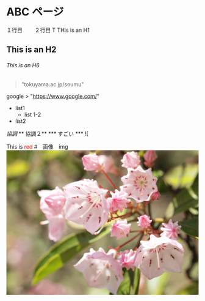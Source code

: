 # ABC ページ
１行目　　
２行目
T THis is an H1
## This is an H2
###### This is an H6
> "tokuyama.ac.jp/soumu"

google  > "https://www.google.com/"

* list1
  * list 1-2
* list2

*協調*
** 協調２**
*** すごい ***
![

This is <span style="color:red">red</span>
#　画像　img
![カルミア](bx00-150.jpg)
